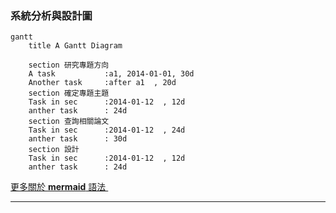### 系統分析與設計圖

```mermaid
gantt
    title A Gantt Diagram

    section 研究專題方向
    A task           :a1, 2014-01-01, 30d
    Another task     :after a1  , 20d
    section 確定專題主題
    Task in sec      :2014-01-12  , 12d
    anther task      : 24d
    section 查詢相關論文
    Task in sec      :2014-01-12  , 24d
    anther task      : 30d
    section 設計
    Task in sec      :2014-01-12  , 12d
    anther task      : 24d
```

[更多關於 **mermaid** 語法 <i class="fa fa-external-link"></i>](http://mermaid-js.github.io/mermaid)
&nbsp;
&nbsp;

---


